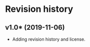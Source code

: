 Revision history
===================

v1.0* (2019-11-06)
--------------------
* Adding revision history and license. 
